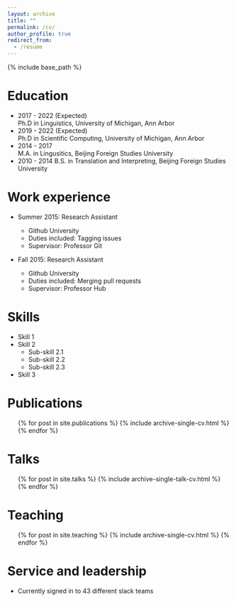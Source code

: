 ```yaml
---
layout: archive
title: ""
permalink: /cv/
author_profile: true
redirect_from:
  - /resume
---
```


{% include base_path %}

Education
======
* 2017 - 2022 (Expected)  
  Ph.D in Linguistics, University of Michigan, Ann Arbor
* 2019 - 2022 (Expected)  
  Ph.D in Scientific Computing, University of Michigan, Ann Arbor
* 2014 - 2017  
  M.A. in Lingusitics, Beijing Foreign Studies University
* 2010 - 2014
  B.S. in Translation and Interpreting, Beijing Foreign Studies University

Work experience
======
* Summer 2015: Research Assistant
  * Github University
  * Duties included: Tagging issues
  * Supervisor: Professor Git

* Fall 2015: Research Assistant
  * Github University
  * Duties included: Merging pull requests
  * Supervisor: Professor Hub
  
Skills
======
* Skill 1
* Skill 2
  * Sub-skill 2.1
  * Sub-skill 2.2
  * Sub-skill 2.3
* Skill 3

Publications
======
  <ul>{% for post in site.publications %}
    {% include archive-single-cv.html %}
  {% endfor %}</ul>
  
Talks
======
  <ul>{% for post in site.talks %}
    {% include archive-single-talk-cv.html %}
  {% endfor %}</ul>
  
Teaching
======
  <ul>{% for post in site.teaching %}
    {% include archive-single-cv.html %}
  {% endfor %}</ul>
  
Service and leadership
======
* Currently signed in to 43 different slack teams
